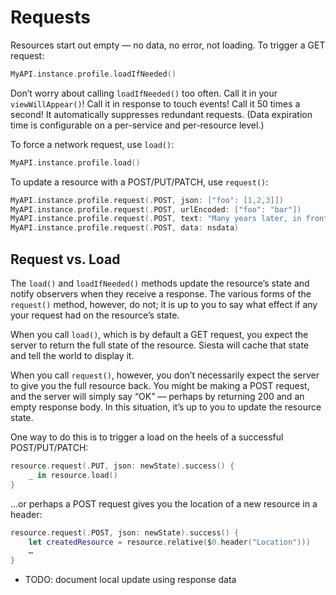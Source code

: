 # Requests

Resources start out empty — no data, no error, not loading. To trigger a GET request:

```swift
MyAPI.instance.profile.loadIfNeeded()
```

Don’t worry about calling `loadIfNeeded()` too often. Call it in your `viewWillAppear()`! Call it in response to touch events! Call it 50 times a second! It automatically suppresses redundant requests. (Data expiration time is configurable on a per-service and per-resource level.)

To force a network request, use `load()`:

```swift
MyAPI.instance.profile.load()
```

To update a resource with a POST/PUT/PATCH, use `request()`:

```swift
MyAPI.instance.profile.request(.POST, json: ["foo": [1,2,3]])
MyAPI.instance.profile.request(.POST, urlEncoded: ["foo": "bar"])
MyAPI.instance.profile.request(.POST, text: "Many years later, in front of the terminal...")
MyAPI.instance.profile.request(.POST, data: nsdata)
```

## Request vs. Load

The `load()` and `loadIfNeeded()` methods update the resource’s state and notify observers when they receive a response. The various forms of the `request()` method, however, do not; it is up to you to say what effect if any your request had on the resource’s state.

When you call `load()`, which is by default a GET request, you expect the server to return the full state of the resource. Siesta will cache that state and tell the world to display it.

When you call `request()`, however, you don’t necessarily expect the server to give you the full resource back. You might be making a POST request, and the server will simply say “OK” — perhaps by returning 200 and an empty response body. In this situation, it’s up to you to update the resource state.

One way to do this is to trigger a load on the heels of a successful POST/PUT/PATCH:

```swift
resource.request(.PUT, json: newState).success() {
    _ in resource.load()
}
```

…or perhaps a POST request gives you the location of a new resource in a header:

```swift
resource.request(.POST, json: newState).success() {
    let createdResource = resource.relative($0.header("Location")))
    …
}
```

* TODO: document local update using response data
